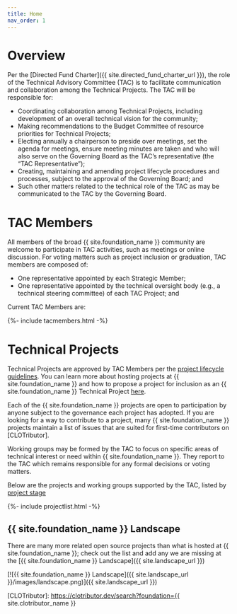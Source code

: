 ```yaml
---
title: Home
nav_order: 1
---
```


# Overview

Per the [Directed Fund Charter]({{ site.directed_fund_charter_url }}), the role of the Technical Advisory Committee (TAC) is to facilitate communication and collaboration among the Technical Projects. The TAC will be responsible for:

- Coordinating collaboration among Technical Projects, including development of an overall technical vision for the community;
- Making recommendations to the Budget Committee of resource priorities for Technical Projects;
- Electing annually a chairperson to preside over meetings, set the agenda for meetings, ensure meeting minutes are taken and who will also serve on the Governing Board as the TAC’s representative (the “TAC Representative”);
- Creating, maintaining and amending project lifecycle procedures and processes, subject to the approval of the Governing Board; and
- Such other matters related to the technical role of the TAC as may be communicated to the TAC by the Governing Board.

# TAC Members

All members of the broad {{ site.foundation_name }} community are welcome to participate in TAC activities, such as meetings or online discussion. For voting matters such as project inclusion or graduation, TAC members are composed of:

* One representative appointed by each Strategic Member;
* One representative appointed by the technical oversight body (e.g., a technical steering committee) of each TAC Project; and

Current TAC Members are:

{%- include tacmembers.html -%}

# Technical Projects 

Technical Projects are approved by TAC Members per the [project lifecycle guidelines](process/lifecycle). You can learn more about hosting projects at {{ site.foundation_name }} and how to propose a project for inclusion as an {{ site.foundation_name }} Technical Project [here](process/start_project).

Each of the {{ site.foundation_name }} projects are open to participation by anyone subject to the governance each project has adopted. If you are looking for a way to contribute to a project, many {{ site.foundation_name }} projects maintain a list of issues that are suited for first-time contributors on [CLOTributor].

Working groups may be formed by the TAC to focus on specific areas of technical interest or need within {{ site.foundation_name }}.  They report to the TAC which remains responsible for any formal decisions or voting matters.

Below are the projects and working groups supported by the TAC, listed by [project stage](process/lifecycle)

{%- include projectlist.html -%}

## {{ site.foundation_name }} Landscape

There are many more related open source projects than what is hosted at {{ site.foundation_name }}; check out the list and add any we are missing at the [{{ site.foundation_name }} Landscape]({{ site.landscape_url }})

[![{{ site.foundation_name }} Landscape]({{ site.landscape_url }}/images/landscape.png)]({{ site.landscape_url }})

[CLOTributor]: https://clotributor.dev/search?foundation={{ site.clotributor_name }}
